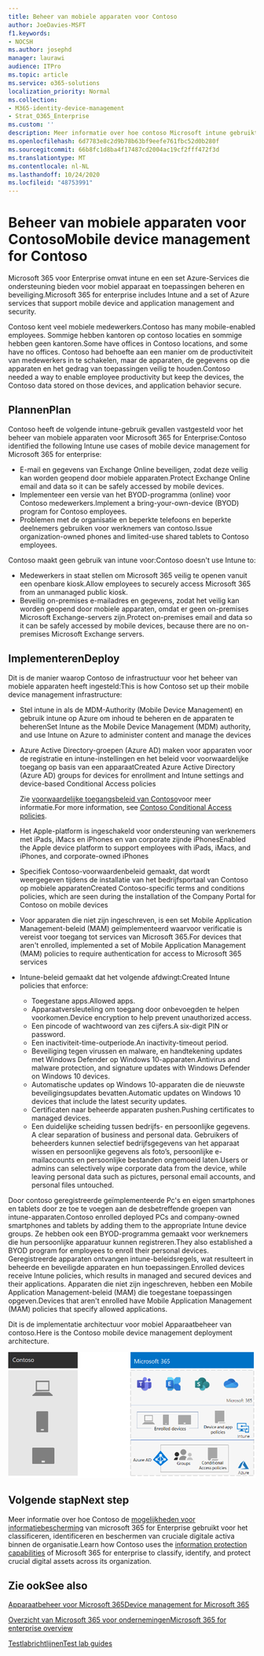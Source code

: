 ```yaml
---
title: Beheer van mobiele apparaten voor Contoso
author: JoeDavies-MSFT
f1.keywords:
- NOCSH
ms.author: josephd
manager: laurawi
audience: ITPro
ms.topic: article
ms.service: o365-solutions
localization_priority: Normal
ms.collection:
- M365-identity-device-management
- Strat_O365_Enterprise
ms.custom: ''
description: Meer informatie over hoe contoso Microsoft intune gebruikt in Microsoft 365 for Enterprise voor het beheren van de apparaten en de apps die daarop worden uitgevoerd.
ms.openlocfilehash: 6d7783e8c2d9b78b63bf9eefe761fbc52d0b280f
ms.sourcegitcommit: 66b8fc1d8ba4f17487cd2004ac19cf2fff472f3d
ms.translationtype: MT
ms.contentlocale: nl-NL
ms.lasthandoff: 10/24/2020
ms.locfileid: "48753991"
---
```

# <a name="mobile-device-management-for-contoso"></a><span data-ttu-id="8dca1-103">Beheer van mobiele apparaten voor Contoso</span><span class="sxs-lookup"><span data-stu-id="8dca1-103">Mobile device management for Contoso</span></span>

<span data-ttu-id="8dca1-104">Microsoft 365 voor Enterprise omvat intune en een set Azure-Services die ondersteuning bieden voor mobiel apparaat en toepassingen beheren en beveiliging.</span><span class="sxs-lookup"><span data-stu-id="8dca1-104">Microsoft 365 for enterprise includes Intune and a set of Azure services that support mobile device and application management and security.</span></span>

<span data-ttu-id="8dca1-105">Contoso kent veel mobiele medewerkers.</span><span class="sxs-lookup"><span data-stu-id="8dca1-105">Contoso has many mobile-enabled employees.</span></span> <span data-ttu-id="8dca1-106">Sommige hebben kantoren op contoso locaties en sommige hebben geen kantoren.</span><span class="sxs-lookup"><span data-stu-id="8dca1-106">Some have offices in Contoso locations, and some have no offices.</span></span> <span data-ttu-id="8dca1-107">Contoso had behoefte aan een manier om de productiviteit van medewerkers in te schakelen, maar de apparaten, de gegevens op die apparaten en het gedrag van toepassingen veilig te houden.</span><span class="sxs-lookup"><span data-stu-id="8dca1-107">Contoso needed a way to enable employee productivity but keep the devices, the Contoso data stored on those devices, and application behavior secure.</span></span>

## <a name="plan"></a><span data-ttu-id="8dca1-108">Plannen</span><span class="sxs-lookup"><span data-stu-id="8dca1-108">Plan</span></span>

<span data-ttu-id="8dca1-109">Contoso heeft de volgende intune-gebruik gevallen vastgesteld voor het beheer van mobiele apparaten voor Microsoft 365 for Enterprise:</span><span class="sxs-lookup"><span data-stu-id="8dca1-109">Contoso identified the following Intune use cases of mobile device management for Microsoft 365 for enterprise:</span></span>

- <span data-ttu-id="8dca1-110">E-mail en gegevens van Exchange Online beveiligen, zodat deze veilig kan worden geopend door mobiele apparaten.</span><span class="sxs-lookup"><span data-stu-id="8dca1-110">Protect Exchange Online email and data so it can be safely accessed by mobile devices.</span></span>
- <span data-ttu-id="8dca1-111">Implementeer een versie van het BYOD-programma (online) voor Contoso medewerkers.</span><span class="sxs-lookup"><span data-stu-id="8dca1-111">Implement a bring-your-own-device (BYOD) program for Contoso employees.</span></span>
- <span data-ttu-id="8dca1-112">Problemen met de organisatie en beperkte telefoons en beperkte deelnemers gebruiken voor werknemers van contoso.</span><span class="sxs-lookup"><span data-stu-id="8dca1-112">Issue organization-owned phones and limited-use shared tablets to Contoso employees.</span></span>

<span data-ttu-id="8dca1-113">Contoso maakt geen gebruik van intune voor:</span><span class="sxs-lookup"><span data-stu-id="8dca1-113">Contoso doesn't use Intune to:</span></span>

- <span data-ttu-id="8dca1-114">Medewerkers in staat stellen om Microsoft 365 veilig te openen vanuit een openbare kiosk.</span><span class="sxs-lookup"><span data-stu-id="8dca1-114">Allow employees to securely access Microsoft 365 from an unmanaged public kiosk.</span></span>
- <span data-ttu-id="8dca1-115">Beveilig on-premises e-mailadres en gegevens, zodat het veilig kan worden geopend door mobiele apparaten, omdat er geen on-premises Microsoft Exchange-servers zijn.</span><span class="sxs-lookup"><span data-stu-id="8dca1-115">Protect on-premises email and data so it can be safely accessed by mobile devices, because there are no on-premises Microsoft Exchange servers.</span></span>

## <a name="deploy"></a><span data-ttu-id="8dca1-116">Implementeren</span><span class="sxs-lookup"><span data-stu-id="8dca1-116">Deploy</span></span>

<span data-ttu-id="8dca1-117">Dit is de manier waarop Contoso de infrastructuur voor het beheer van mobiele apparaten heeft ingesteld:</span><span class="sxs-lookup"><span data-stu-id="8dca1-117">This is how Contoso set up their mobile device management infrastructure:</span></span>

- <span data-ttu-id="8dca1-118">Stel intune in als de MDM-Authority (Mobile Device Management) en gebruik intune op Azure om inhoud te beheren en de apparaten te beheren</span><span class="sxs-lookup"><span data-stu-id="8dca1-118">Set Intune as the Mobile Device Management (MDM) authority, and use Intune on Azure to administer content and manage the devices</span></span>
- <span data-ttu-id="8dca1-119">Azure Active Directory-groepen (Azure AD) maken voor apparaten voor de registratie en intune-instellingen en het beleid voor voorwaardelijke toegang op basis van een apparaat</span><span class="sxs-lookup"><span data-stu-id="8dca1-119">Created Azure Active Directory (Azure AD) groups for devices for enrollment and Intune settings and device-based Conditional Access policies</span></span>

  <span data-ttu-id="8dca1-120">Zie [voorwaardelijke toegangsbeleid van Contoso](contoso-identity.md#conditional-access-policies-for-identity-and-device-access)voor meer informatie.</span><span class="sxs-lookup"><span data-stu-id="8dca1-120">For more information, see [Contoso Conditional Access policies](contoso-identity.md#conditional-access-policies-for-identity-and-device-access).</span></span>

- <span data-ttu-id="8dca1-121">Het Apple-platform is ingeschakeld voor ondersteuning van werknemers met iPads, iMacs en iPhones en van corporate zijnde iPhones</span><span class="sxs-lookup"><span data-stu-id="8dca1-121">Enabled the Apple device platform to support employees with iPads, iMacs, and iPhones, and corporate-owned iPhones</span></span>
- <span data-ttu-id="8dca1-122">Specifiek Contoso-voorwaardenbeleid gemaakt, dat wordt weergegeven tijdens de installatie van het bedrijfsportaal van Contoso op mobiele apparaten</span><span class="sxs-lookup"><span data-stu-id="8dca1-122">Created Contoso-specific terms and conditions policies, which are seen during the installation of the Company Portal for Contoso on mobile devices</span></span>
- <span data-ttu-id="8dca1-123">Voor apparaten die niet zijn ingeschreven, is een set Mobile Application Management-beleid (MAM) geïmplementeerd waarvoor verificatie is vereist voor toegang tot services van Microsoft 365.</span><span class="sxs-lookup"><span data-stu-id="8dca1-123">For devices that aren't enrolled, implemented a set of Mobile Application Management (MAM) policies to require authentication for access to Microsoft 365 services</span></span>
- <span data-ttu-id="8dca1-124">Intune-beleid gemaakt dat het volgende afdwingt:</span><span class="sxs-lookup"><span data-stu-id="8dca1-124">Created Intune policies that enforce:</span></span>
  - <span data-ttu-id="8dca1-125">Toegestane apps.</span><span class="sxs-lookup"><span data-stu-id="8dca1-125">Allowed apps.</span></span>
  - <span data-ttu-id="8dca1-126">Apparaatversleuteling om toegang door onbevoegden te helpen voorkomen.</span><span class="sxs-lookup"><span data-stu-id="8dca1-126">Device encryption to help prevent unauthorized access.</span></span>
  - <span data-ttu-id="8dca1-127">Een pincode of wachtwoord van zes cijfers.</span><span class="sxs-lookup"><span data-stu-id="8dca1-127">A six-digit PIN or password.</span></span>
  - <span data-ttu-id="8dca1-128">Een inactiviteit-time-outperiode.</span><span class="sxs-lookup"><span data-stu-id="8dca1-128">An inactivity-timeout period.</span></span>
  - <span data-ttu-id="8dca1-129">Beveiliging tegen virussen en malware, en handtekening updates met Windows Defender op Windows 10-apparaten.</span><span class="sxs-lookup"><span data-stu-id="8dca1-129">Antivirus and malware protection, and signature updates with Windows Defender on Windows 10 devices.</span></span>
  - <span data-ttu-id="8dca1-130">Automatische updates op Windows 10-apparaten die de nieuwste beveiligingsupdates bevatten.</span><span class="sxs-lookup"><span data-stu-id="8dca1-130">Automatic updates on Windows 10 devices that include the latest security updates.</span></span>
  - <span data-ttu-id="8dca1-131">Certificaten naar beheerde apparaten pushen.</span><span class="sxs-lookup"><span data-stu-id="8dca1-131">Pushing certificates to managed devices.</span></span>
  - <span data-ttu-id="8dca1-132">Een duidelijke scheiding tussen bedrijfs- en persoonlijke gegevens. </span><span class="sxs-lookup"><span data-stu-id="8dca1-132">A clear separation of business and personal data.</span></span> <span data-ttu-id="8dca1-133">Gebruikers of beheerders kunnen selectief bedrijfsgegevens van het apparaat wissen en persoonlijke gegevens als foto’s, persoonlijke e-mailaccounts en persoonlijke bestanden ongemoeid laten.</span><span class="sxs-lookup"><span data-stu-id="8dca1-133">Users or admins can selectively wipe corporate data from the device, while leaving personal data such as pictures, personal email accounts, and personal files untouched.</span></span>

<span data-ttu-id="8dca1-134">Door contoso geregistreerde geïmplementeerde Pc's en eigen smartphones en tablets door ze toe te voegen aan de desbetreffende groepen van intune-apparaten.</span><span class="sxs-lookup"><span data-stu-id="8dca1-134">Contoso enrolled deployed PCs and company-owned smartphones and tablets by adding them to the appropriate Intune device groups.</span></span> <span data-ttu-id="8dca1-135">Ze hebben ook een BYOD-programma gemaakt voor werknemers die hun persoonlijke apparatuur kunnen registreren.</span><span class="sxs-lookup"><span data-stu-id="8dca1-135">They also established a BYOD program for employees to enroll their personal devices.</span></span> <span data-ttu-id="8dca1-136">Geregistreerde apparaten ontvangen intune-beleidsregels, wat resulteert in beheerde en beveiligde apparaten en hun toepassingen.</span><span class="sxs-lookup"><span data-stu-id="8dca1-136">Enrolled devices receive Intune policies, which results in managed and secured devices and their applications.</span></span> <span data-ttu-id="8dca1-137">Apparaten die niet zijn ingeschreven, hebben een Mobile Application Management-beleid (MAM) die toegestane toepassingen opgeven.</span><span class="sxs-lookup"><span data-stu-id="8dca1-137">Devices that aren't enrolled have Mobile Application Management (MAM) policies that specify allowed applications.</span></span>

<span data-ttu-id="8dca1-138">Dit is de implementatie architectuur voor mobiel Apparaatbeheer van contoso.</span><span class="sxs-lookup"><span data-stu-id="8dca1-138">Here is the Contoso mobile device management deployment architecture.</span></span>

![Implementatie-infrastructuur van Contoso Mobile Device Management](../media/contoso-mdm/contoso-mdm-fig1.png)

## <a name="next-step"></a><span data-ttu-id="8dca1-140">Volgende stap</span><span class="sxs-lookup"><span data-stu-id="8dca1-140">Next step</span></span>

<span data-ttu-id="8dca1-141">Meer informatie over hoe Contoso de [mogelijkheden voor informatiebescherming](contoso-info-protect.md) van microsoft 365 for Enterprise gebruikt voor het classificeren, identificeren en beschermen van cruciale digitale activa binnen de organisatie.</span><span class="sxs-lookup"><span data-stu-id="8dca1-141">Learn how Contoso uses the [information protection capabilities](contoso-info-protect.md) of Microsoft 365 for enterprise to classify, identify, and protect crucial digital assets across its organization.</span></span>

## <a name="see-also"></a><span data-ttu-id="8dca1-142">Zie ook</span><span class="sxs-lookup"><span data-stu-id="8dca1-142">See also</span></span>

[<span data-ttu-id="8dca1-143">Apparaatbeheer voor Microsoft 365</span><span class="sxs-lookup"><span data-stu-id="8dca1-143">Device management for Microsoft 365</span></span>](device-management-roadmap-microsoft-365.md)

[<span data-ttu-id="8dca1-144">Overzicht van Microsoft 365 voor ondernemingen</span><span class="sxs-lookup"><span data-stu-id="8dca1-144">Microsoft 365 for enterprise overview</span></span>](microsoft-365-overview.md)

[<span data-ttu-id="8dca1-145">Testlabrichtlijnen</span><span class="sxs-lookup"><span data-stu-id="8dca1-145">Test lab guides</span></span>](m365-enterprise-test-lab-guides.md)

